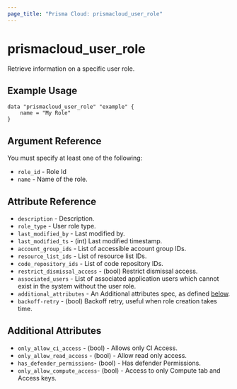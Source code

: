 ```yaml
---
page_title: "Prisma Cloud: prismacloud_user_role"
---
```


# prismacloud_user_role

Retrieve information on a specific user role.

## Example Usage

```hcl
data "prismacloud_user_role" "example" {
    name = "My Role"
}
```

## Argument Reference

You must specify at least one of the following:

* `role_id` - Role Id
* `name` - Name of the role.

## Attribute Reference

* `description` - Description.
* `role_type` - User role type.
* `last_modified_by` - Last modified by.
* `last_modified_ts` - (int) Last modified timestamp.
* `account_group_ids` - List of accessible account group IDs.
* `resource_list_ids` - List of resource list IDs.
* `code_repository_ids` - List of code repository IDs.
* `restrict_dismissal_access` - (bool) Restrict dismissal access.
* `associated_users` - List of associated application users which cannot exist in the system without the user role.
* `additional_attributes` - An Additional attributes spec, as defined [below](#additional-attributes).
* `backoff-retry` - (bool) Backoff retry, useful when role creation takes time.

## Additional Attributes

* `only_allow_ci_access` - (bool) - Allows only CI Access.
* `only_allow_read_access` - (bool) - Allow read only access.
* `has_defender_permissions`- (bool) - Has defender Permissions.
* `only_allow_compute_access`- (bool) - Access to only Compute tab and Access keys.

